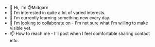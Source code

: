 - 👋 Hi, I’m @Midgarn
- 👀 I’m interested in quite a lot of varied interests. 
- 🌱 I’m currently learning something new every day.
- 💞️ I’m looking to collaborate on - I'm not sure what I'm willing to make visible yet.
- 📫 How to reach me - I'll post when I feel comfortable sharing contact info.

<!---
Midgarn/Midgarn is a ✨ special ✨ repository because its `README.md` (this file) appears on your GitHub profile.
You can click the Preview link to take a look at your changes.
--->
